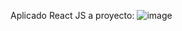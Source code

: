 Aplicado React JS a proyecto:
![image](https://user-images.githubusercontent.com/92988456/223199129-ced99aab-f606-4ec8-980a-333425ef9f40.png)
